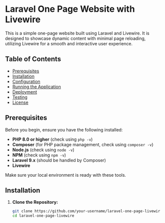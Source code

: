 # Laravel One Page Website with Livewire

This is a simple one-page website built using Laravel and Livewire. It is designed to showcase dynamic content with minimal page reloading, utilizing Livewire for a smooth and interactive user experience.

## Table of Contents
- [Prerequisites](#prerequisites)
- [Installation](#installation)
- [Configuration](#configuration)
- [Running the Application](#running-the-application)
- [Deployment](#deployment)
- [Testing](#testing)
- [License](#license)

## Prerequisites

Before you begin, ensure you have the following installed:

- **PHP 8.0 or higher** (check using `php -v`)
- **Composer** (for PHP package management, check using `composer -v`)
- **Node.js** (check using `node -v`)
- **NPM** (check using `npm -v`)
- **Laravel 9.x** (should be handled by Composer)
- **Livewire**

Make sure your local environment is ready with these tools.

## Installation

1. **Clone the Repository:**

   ```bash
   git clone https://github.com/your-username/laravel-one-page-livewire.git
   cd laravel-one-page-livewire
